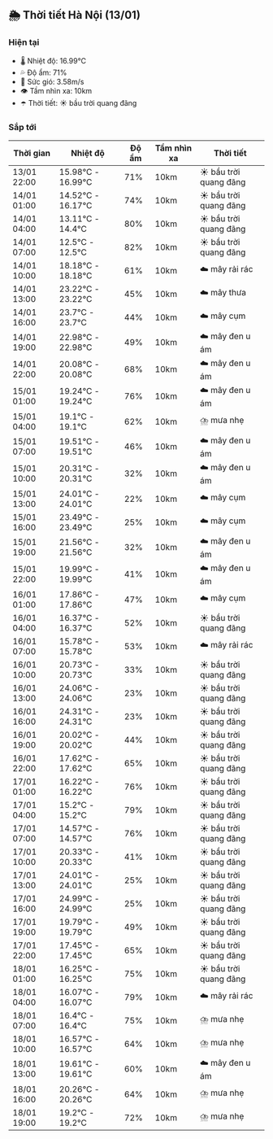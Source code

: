 ## 🌦️ Thời tiết Hà Nội (13/01)

### Hiện tại

- 🌡️ Nhiệt độ: 16.99℃
- 💦 Độ ẩm: 71%
- 💨 Sức gió: 3.58m/s
- 👁️ Tầm nhìn xa: 10km
- ☂️ Thời tiết: ☀️ bầu trời quang đãng

### Sắp tới

| Thời gian | Nhiệt độ | Độ ẩm | Tầm nhìn xa | Thời tiết |
| --- | --- | --- | --- | --- |
| 13/01 22:00 | 15.98℃ - 16.99℃ | 71% | 10km | ☀️ bầu trời quang đãng |
| 14/01 01:00 | 14.52℃ - 16.17℃ | 74% | 10km | ☀️ bầu trời quang đãng |
| 14/01 04:00 | 13.11℃ - 14.4℃ | 80% | 10km | ☀️ bầu trời quang đãng |
| 14/01 07:00 | 12.5℃ - 12.5℃ | 82% | 10km | ☀️ bầu trời quang đãng |
| 14/01 10:00 | 18.18℃ - 18.18℃ | 61% | 10km | ☁️ mây rải rác |
| 14/01 13:00 | 23.22℃ - 23.22℃ | 45% | 10km | ☁️ mây thưa |
| 14/01 16:00 | 23.7℃ - 23.7℃ | 44% | 10km | ☁️ mây cụm |
| 14/01 19:00 | 22.98℃ - 22.98℃ | 49% | 10km | ☁️ mây đen u ám |
| 14/01 22:00 | 20.08℃ - 20.08℃ | 68% | 10km | ☁️ mây đen u ám |
| 15/01 01:00 | 19.24℃ - 19.24℃ | 76% | 10km | ☁️ mây đen u ám |
| 15/01 04:00 | 19.1℃ - 19.1℃ | 62% | 10km | ⛈️ mưa nhẹ |
| 15/01 07:00 | 19.51℃ - 19.51℃ | 46% | 10km | ☁️ mây đen u ám |
| 15/01 10:00 | 20.31℃ - 20.31℃ | 32% | 10km | ☁️ mây đen u ám |
| 15/01 13:00 | 24.01℃ - 24.01℃ | 22% | 10km | ☁️ mây cụm |
| 15/01 16:00 | 23.49℃ - 23.49℃ | 25% | 10km | ☁️ mây cụm |
| 15/01 19:00 | 21.56℃ - 21.56℃ | 32% | 10km | ☁️ mây đen u ám |
| 15/01 22:00 | 19.99℃ - 19.99℃ | 41% | 10km | ☁️ mây đen u ám |
| 16/01 01:00 | 17.86℃ - 17.86℃ | 47% | 10km | ☁️ mây cụm |
| 16/01 04:00 | 16.37℃ - 16.37℃ | 52% | 10km | ☀️ bầu trời quang đãng |
| 16/01 07:00 | 15.78℃ - 15.78℃ | 53% | 10km | ☁️ mây rải rác |
| 16/01 10:00 | 20.73℃ - 20.73℃ | 33% | 10km | ☀️ bầu trời quang đãng |
| 16/01 13:00 | 24.06℃ - 24.06℃ | 23% | 10km | ☀️ bầu trời quang đãng |
| 16/01 16:00 | 24.31℃ - 24.31℃ | 23% | 10km | ☀️ bầu trời quang đãng |
| 16/01 19:00 | 20.02℃ - 20.02℃ | 44% | 10km | ☀️ bầu trời quang đãng |
| 16/01 22:00 | 17.62℃ - 17.62℃ | 65% | 10km | ☀️ bầu trời quang đãng |
| 17/01 01:00 | 16.22℃ - 16.22℃ | 76% | 10km | ☀️ bầu trời quang đãng |
| 17/01 04:00 | 15.2℃ - 15.2℃ | 79% | 10km | ☀️ bầu trời quang đãng |
| 17/01 07:00 | 14.57℃ - 14.57℃ | 76% | 10km | ☀️ bầu trời quang đãng |
| 17/01 10:00 | 20.33℃ - 20.33℃ | 41% | 10km | ☀️ bầu trời quang đãng |
| 17/01 13:00 | 24.01℃ - 24.01℃ | 25% | 10km | ☀️ bầu trời quang đãng |
| 17/01 16:00 | 24.99℃ - 24.99℃ | 25% | 10km | ☀️ bầu trời quang đãng |
| 17/01 19:00 | 19.79℃ - 19.79℃ | 49% | 10km | ☀️ bầu trời quang đãng |
| 17/01 22:00 | 17.45℃ - 17.45℃ | 65% | 10km | ☀️ bầu trời quang đãng |
| 18/01 01:00 | 16.25℃ - 16.25℃ | 75% | 10km | ☀️ bầu trời quang đãng |
| 18/01 04:00 | 16.07℃ - 16.07℃ | 79% | 10km | ☁️ mây rải rác |
| 18/01 07:00 | 16.4℃ - 16.4℃ | 75% | 10km | ⛈️ mưa nhẹ |
| 18/01 10:00 | 16.57℃ - 16.57℃ | 64% | 10km | ⛈️ mưa nhẹ |
| 18/01 13:00 | 19.61℃ - 19.61℃ | 60% | 10km | ☁️ mây đen u ám |
| 18/01 16:00 | 20.26℃ - 20.26℃ | 64% | 10km | ⛈️ mưa nhẹ |
| 18/01 19:00 | 19.2℃ - 19.2℃ | 72% | 10km | ⛈️ mưa nhẹ |
